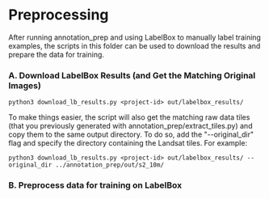 # Preprocessing

After running annotation_prep and using LabelBox to manually label training examples, the scripts in this folder can be used to download the results and prepare the data for training.

### A. Download LabelBox Results (and Get the Matching Original Images)

```
python3 download_lb_results.py <project-id> out/labelbox_results/
```

To make things easier, the script will also get the matching raw data tiles (that you previously generated with annotation_prep/extract_tiles.py) and copy them to the same output directory. To do so, add the "--original_dir" flag and specify the directory containing the Landsat tiles. For example:

```
python3 download_lb_results.py <project-id> out/labelbox_results/ --original_dir ../annotation_prep/out/s2_10m/
```


### B. Preprocess data for training on LabelBox

